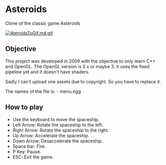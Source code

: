# Asteroids
Clone of the classic game Asteroids

[![AteroidsToGif.md.gif](https://s1.gifyu.com/images/AteroidsToGif.md.gif)](https://gifyu.com/image/Sw6io)

Objective
-----------------------------
This project was developed in 2009 with the objective to only learn C++ and OpenGL. The OpenGL version is 2.x or maybe 3. It uses the fixed pipeline yet and it doesn't have shaders.

Sadly I can't upload one assets due to copyright. So you have to replace it. 

The names of the file is:
	- menu.ogg

How to play
-----------------------------
- Use the keyboard to move the spaceship.
- Left Arrow: Rotate the spaceship to the left.
- Right Arrow: Rotate the spaceship to the right.
- Up Arrow: Accelerate the spaceship.
- Down Arrow: Desaccelerate the spaceship.
- Space bar: Fire.
- P Key: Pause.
- ESC: Exit the game.

